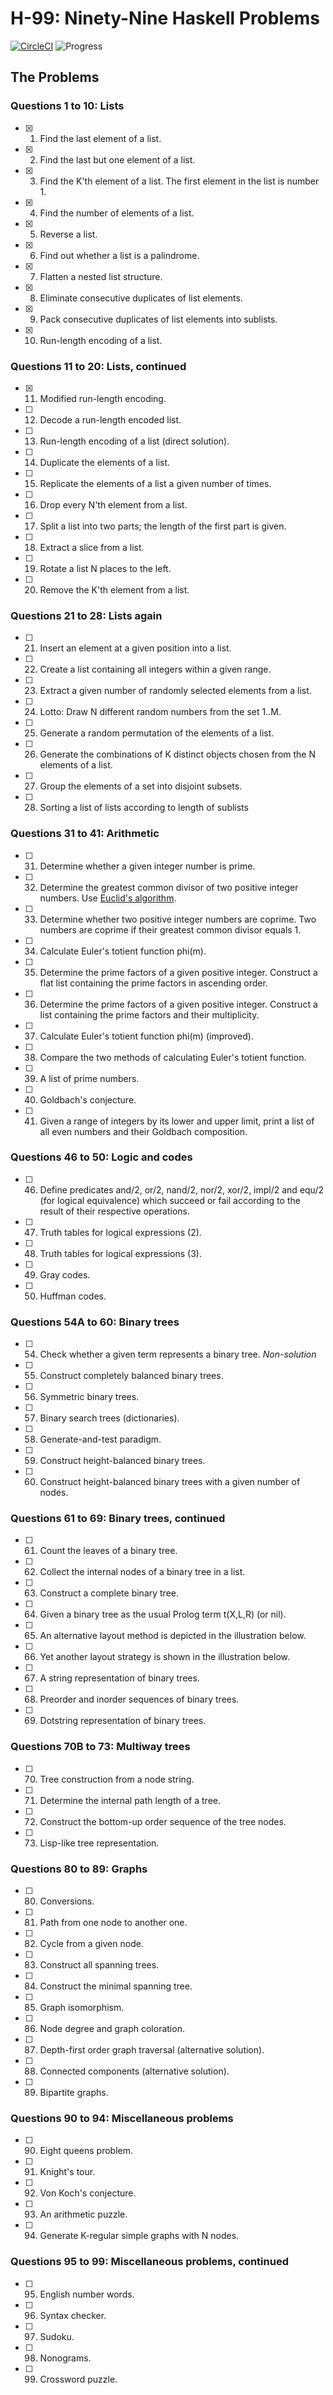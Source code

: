 # H-99: Ninety-Nine Haskell Problems

[![CircleCI](https://circleci.com/gh/calmery/H-99.svg?style=svg&circle-token=f41ad0a617e2810004d5c90e27bf355cf867d345)](https://circleci.com/gh/calmery/H-99)
![Progress](http://progressed.io/bar/13?title=Done)

## The Problems

### Questions 1 to 10: Lists

- [x] 1. Find the last element of a list.
- [x] 2. Find the last but one element of a list.
- [x] 3. Find the K'th element of a list. The first element in the list is number 1.
- [x] 4. Find the number of elements of a list.
- [x] 5. Reverse a list.
- [x] 6. Find out whether a list is a palindrome.
- [x] 7. Flatten a nested list structure.
- [x] 8. Eliminate consecutive duplicates of list elements.
- [x] 9. Pack consecutive duplicates of list elements into sublists.
- [x] 10. Run-length encoding of a list.

### Questions 11 to 20: Lists, continued

- [x] 11. Modified run-length encoding.
- [ ] 12. Decode a run-length encoded list.
- [ ] 13. Run-length encoding of a list (direct solution).
- [ ] 14. Duplicate the elements of a list.
- [ ] 15. Replicate the elements of a list a given number of times.
- [ ] 16. Drop every N'th element from a list.
- [ ] 17. Split a list into two parts; the length of the first part is given.
- [ ] 18. Extract a slice from a list.
- [ ] 19. Rotate a list N places to the left.
- [ ] 20. Remove the K'th element from a list.

### Questions 21 to 28: Lists again

- [ ] 21. Insert an element at a given position into a list.
- [ ] 22. Create a list containing all integers within a given range.
- [ ] 23. Extract a given number of randomly selected elements from a list.
- [ ] 24. Lotto: Draw N different random numbers from the set 1..M.
- [ ] 25. Generate a random permutation of the elements of a list.
- [ ] 26. Generate the combinations of K distinct objects chosen from the N elements of a list.
- [ ] 27. Group the elements of a set into disjoint subsets.
- [ ] 28. Sorting a list of lists according to length of sublists

### Questions 31 to 41: Arithmetic

- [ ] 31. Determine whether a given integer number is prime.
- [ ] 32. Determine the greatest common divisor of two positive integer numbers. Use [Euclid's algorithm](https://en.wikipedia.org/wiki/Euclidean_algorithm).
- [ ] 33. Determine whether two positive integer numbers are coprime. Two numbers are coprime if their greatest common divisor equals 1.
- [ ] 34. Calculate Euler's totient function phi(m).
- [ ] 35. Determine the prime factors of a given positive integer. Construct a flat list containing the prime factors in ascending order.
- [ ] 36. Determine the prime factors of a given positive integer. Construct a list containing the prime factors and their multiplicity.
- [ ] 37. Calculate Euler's totient function phi(m) (improved).
- [ ] 38. Compare the two methods of calculating Euler's totient function.
- [ ] 39. A list of prime numbers.
- [ ] 40. Goldbach's conjecture.
- [ ] 41. Given a range of integers by its lower and upper limit, print a list of all even numbers and their Goldbach composition.

### Questions 46 to 50: Logic and codes

- [ ] 46. Define predicates and/2, or/2, nand/2, nor/2, xor/2, impl/2 and equ/2 (for logical equivalence) which succeed or fail according to the result of their respective operations.
- [ ] 47. Truth tables for logical expressions (2).
- [ ] 48. Truth tables for logical expressions (3).
- [ ] 49. Gray codes.
- [ ] 50. Huffman codes.

### Questions 54A to 60: Binary trees

- [ ] 54. Check whether a given term represents a binary tree. *Non-solution*
- [ ] 55. Construct completely balanced binary trees.
- [ ] 56. Symmetric binary trees.
- [ ] 57. Binary search trees (dictionaries).
- [ ] 58. Generate-and-test paradigm.
- [ ] 59. Construct height-balanced binary trees.
- [ ] 60. Construct height-balanced binary trees with a given number of nodes.

### Questions 61 to 69: Binary trees, continued

- [ ] 61. Count the leaves of a binary tree.
- [ ] 62. Collect the internal nodes of a binary tree in a list.
- [ ] 63. Construct a complete binary tree.
- [ ] 64. Given a binary tree as the usual Prolog term t(X,L,R) (or nil).
- [ ] 65. An alternative layout method is depicted in the illustration below.
- [ ] 66. Yet another layout strategy is shown in the illustration below.
- [ ] 67. A string representation of binary trees.
- [ ] 68. Preorder and inorder sequences of binary trees.
- [ ] 69. Dotstring representation of binary trees.

### Questions 70B to 73: Multiway trees

- [ ] 70. Tree construction from a node string.
- [ ] 71. Determine the internal path length of a tree.
- [ ] 72. Construct the bottom-up order sequence of the tree nodes.
- [ ] 73. Lisp-like tree representation.

### Questions 80 to 89: Graphs

- [ ] 80. Conversions.
- [ ] 81. Path from one node to another one.
- [ ] 82. Cycle from a given node.
- [ ] 83. Construct all spanning trees.
- [ ] 84. Construct the minimal spanning tree.
- [ ] 85. Graph isomorphism.
- [ ] 86. Node degree and graph coloration.
- [ ] 87. Depth-first order graph traversal (alternative solution).
- [ ] 88. Connected components (alternative solution).
- [ ] 89. Bipartite graphs.

### Questions 90 to 94: Miscellaneous problems

- [ ] 90. Eight queens problem.
- [ ] 91. Knight's tour.
- [ ] 92. Von Koch's conjecture.
- [ ] 93. An arithmetic puzzle.
- [ ] 94. Generate K-regular simple graphs with N nodes.

### Questions 95 to 99: Miscellaneous problems, continued

- [ ] 95. English number words.
- [ ] 96. Syntax checker.
- [ ] 97. Sudoku.
- [ ] 98. Nonograms.
- [ ] 99. Crossword puzzle.
